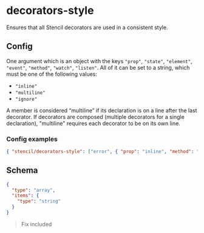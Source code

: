 # decorators-style

Ensures that all Stencil decorators are used in a consistent style.

## Config

One argument which is an object with the keys `"prop"`, `"state"`, `"element"`, `"event"`, `"method"`, `"watch"`, `"listen"`.
All of it can be set to a string, which must be one of the following values:

- `"inline"`
- `"multiline"`
- `"ignore"`

A member is considered “multiline” if its declaration is on a line after the last decorator.
If decorators are composed (multiple decorators for a single declaration), "multiline" requires each decorator to be on its own line.


### Config examples

```json
{ "stencil/decorators-style": ["error", { "prop": "inline", "method": "multiline" }] }
```

## Schema

```json
{
  "type": "array",
  "items": {
    "type": "string"
  }
}
```

> Fix included
